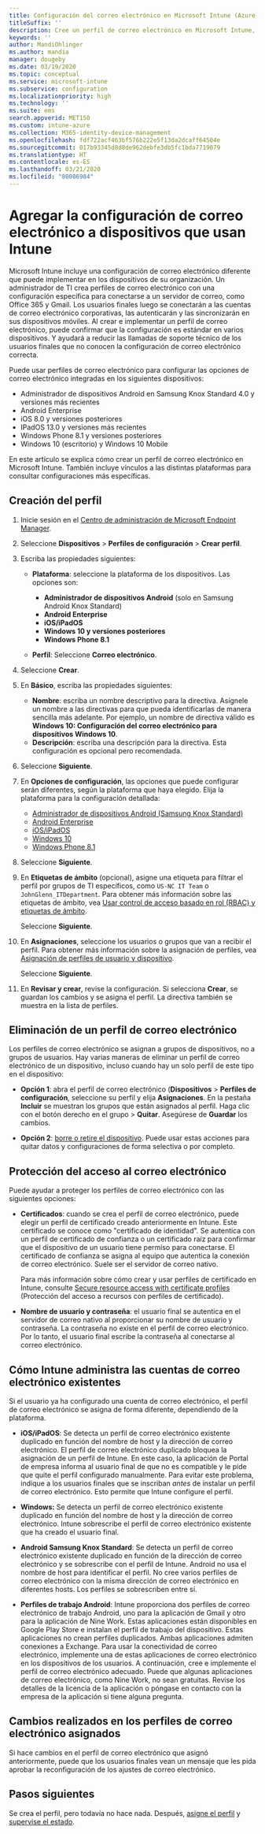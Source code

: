 ```yaml
---
title: Configuración del correo electrónico en Microsoft Intune (Azure) | Microsoft Docs
titleSuffix: ''
description: Cree un perfil de correo electrónico en Microsoft Intune, impleméntelo en el administrador de dispositivos Android y dispositivos Android Enterprise, iOS, iPadOS y Windows. Use perfiles de correo electrónico para configurar los valores de correo electrónico comunes, incluidos un servidor de correo electrónico y un método de autenticación para conectarse al correo electrónico corporativo en los dispositivos que administra.
keywords: ''
author: MandiOhlinger
ms.author: mandia
manager: dougeby
ms.date: 03/19/2020
ms.topic: conceptual
ms.service: microsoft-intune
ms.subservice: configuration
ms.localizationpriority: high
ms.technology: ''
ms.suite: ems
search.appverid: MET150
ms.custom: intune-azure
ms.collection: M365-identity-device-management
ms.openlocfilehash: fdf722acf463bf576b222e5f13da2dcaff64504e
ms.sourcegitcommit: 017b93345d8d8de962debfe3db5fc1bda7719079
ms.translationtype: HT
ms.contentlocale: es-ES
ms.lasthandoff: 03/21/2020
ms.locfileid: "80086984"
---
```

# <a name="add-email-settings-to-devices-using-intune"></a>Agregar la configuración de correo electrónico a dispositivos que usan Intune

Microsoft Intune incluye una configuración de correo electrónico diferente que puede implementar en los dispositivos de su organización. Un administrador de TI crea perfiles de correo electrónico con una configuración específica para conectarse a un servidor de correo, como Office 365 y Gmail. Los usuarios finales luego se conectarán a las cuentas de correo electrónico corporativas, las autenticarán y las sincronizarán en sus dispositivos móviles. Al crear e implementar un perfil de correo electrónico, puede confirmar que la configuración es estándar en varios dispositivos. Y ayudará a reducir las llamadas de soporte técnico de los usuarios finales que no conocen la configuración de correo electrónico correcta.

Puede usar perfiles de correo electrónico para configurar las opciones de correo electrónico integradas en los siguientes dispositivos:

- Administrador de dispositivos Android en Samsung Knox Standard 4.0 y versiones más recientes
- Android Enterprise
- iOS 8.0 y versiones posteriores
- IPadOS 13.0 y versiones más recientes
- Windows Phone 8.1 y versiones posteriores
- Windows 10 (escritorio) y Windows 10 Mobile

En este artículo se explica cómo crear un perfil de correo electrónico en Microsoft Intune. También incluye vínculos a las distintas plataformas para consultar configuraciones más específicas.

## <a name="create-the-profile"></a>Creación del perfil

1. Inicie sesión en el [Centro de administración de Microsoft Endpoint Manager](https://go.microsoft.com/fwlink/?linkid=2109431).
2. Seleccione **Dispositivos** > **Perfiles de configuración** > **Crear perfil**.
3. Escriba las propiedades siguientes:

    - **Plataforma**: seleccione la plataforma de los dispositivos. Las opciones son:  

        - **Administrador de dispositivos Android** (solo en Samsung Android Knox Standard)
        - **Android Enterprise**
        - **iOS/iPadOS**
        - **Windows 10 y versiones posteriores**
        - **Windows Phone 8.1**

    - **Perfil**: Seleccione **Correo electrónico**.

4. Seleccione **Crear**.
5. En **Básico**, escriba las propiedades siguientes:

    - **Nombre**: escriba un nombre descriptivo para la directiva. Asígnele un nombre a las directivas para que pueda identificarlas de manera sencilla más adelante. Por ejemplo, un nombre de directiva válido es **Windows 10: Configuración del correo electrónico para dispositivos Windows 10**.
    - **Descripción**: escriba una descripción para la directiva. Esta configuración es opcional pero recomendada.

6. Seleccione **Siguiente**.

7. En **Opciones de configuración**, las opciones que puede configurar serán diferentes, según la plataforma que haya elegido. Elija la plataforma para la configuración detallada:

    - [Administrador de dispositivos Android (Samsung Knox Standard)](email-settings-android.md)
    - [Android Enterprise](email-settings-android-enterprise.md)
    - [iOS/iPadOS](email-settings-ios.md)
    - [Windows 10](email-settings-windows-10.md)
    - [Windows Phone 8.1](email-settings-windows-phone-8-1.md)

8. Seleccione **Siguiente**.
9. En **Etiquetas de ámbito** (opcional), asigne una etiqueta para filtrar el perfil por grupos de TI específicos, como `US-NC IT Team` o `JohnGlenn_ITDepartment`. Para obtener más información sobre las etiquetas de ámbito, vea [Usar control de acceso basado en rol (RBAC) y etiquetas de ámbito](../fundamentals/scope-tags.md).

    Seleccione **Siguiente**.

10. En **Asignaciones**, seleccione los usuarios o grupos que van a recibir el perfil. Para obtener más información sobre la asignación de perfiles, vea [Asignación de perfiles de usuario y dispositivo](device-profile-assign.md).

    Seleccione **Siguiente**.

11. En **Revisar y crear**, revise la configuración. Si selecciona **Crear**, se guardan los cambios y se asigna el perfil. La directiva también se muestra en la lista de perfiles.

## <a name="remove-an-email-profile"></a>Eliminación de un perfil de correo electrónico

Los perfiles de correo electrónico se asignan a grupos de dispositivos, no a grupos de usuarios. Hay varias maneras de eliminar un perfil de correo electrónico de un dispositivo, incluso cuando hay un solo perfil de este tipo en el dispositivo:

- **Opción 1**: abra el perfil de correo electrónico (**Dispositivos** > **Perfiles de configuración**, seleccione su perfil y elija **Asignaciones**. En la pestaña **Incluir** se muestran los grupos que están asignados al perfil. Haga clic con el botón derecho en el grupo > **Quitar**. Asegúrese de **Guardar** los cambios.

- **Opción 2**: [borre o retire el dispositivo](../remote-actions/devices-wipe.md). Puede usar estas acciones para quitar datos y configuraciones de forma selectiva o por completo.

## <a name="secure-email-access"></a>Protección del acceso al correo electrónico

Puede ayudar a proteger los perfiles de correo electrónico con las siguientes opciones:

- **Certificados**: cuando se crea el perfil de correo electrónico, puede elegir un perfil de certificado creado anteriormente en Intune. Este certificado se conoce como "certificado de identidad". Se autentica con un perfil de certificado de confianza o un certificado raíz para confirmar que el dispositivo de un usuario tiene permiso para conectarse. El certificado de confianza se asigna al equipo que autentica la conexión de correo electrónico. Suele ser el servidor de correo nativo.

  Para más información sobre cómo crear y usar perfiles de certificado en Intune, consulte [Secure resource access with certificate profiles](../protect/certificates-configure.md) (Protección del acceso a recursos con perfiles de certificado).

- **Nombre de usuario y contraseña**: el usuario final se autentica en el servidor de correo nativo al proporcionar su nombre de usuario y contraseña. La contraseña no existe en el perfil de correo electrónico. Por lo tanto, el usuario final escribe la contraseña al conectarse al correo electrónico.

## <a name="how-intune-handles-existing-email-accounts"></a>Cómo Intune administra las cuentas de correo electrónico existentes

Si el usuario ya ha configurado una cuenta de correo electrónico, el perfil de correo electrónico se asigna de forma diferente, dependiendo de la plataforma.

- **iOS/iPadOS**: Se detecta un perfil de correo electrónico existente duplicado en función del nombre de host y la dirección de correo electrónico. El perfil de correo electrónico duplicado bloquea la asignación de un perfil de Intune. En este caso, la aplicación de Portal de empresa informa al usuario final de que no es compatible y le pide que quite el perfil configurado manualmente. Para evitar este problema, indique a los usuarios finales que se inscriban *antes* de instalar un perfil de correo electrónico. Esto permite que Intune configure el perfil.

- **Windows:** Se detecta un perfil de correo electrónico existente duplicado en función del nombre de host y la dirección de correo electrónico. Intune sobrescribe el perfil de correo electrónico existente que ha creado el usuario final.

- **Android Samsung Knox Standard**: Se detecta un perfil de correo electrónico existente duplicado en función de la dirección de correo electrónico y se sobrescribe con el perfil de Intune. Android no usa el nombre de host para identificar el perfil. No cree varios perfiles de correo electrónico con la misma dirección de correo electrónico en diferentes hosts. Los perfiles se sobrescriben entre sí.

- **Perfiles de trabajo Android**: Intune proporciona dos perfiles de correo electrónico de trabajo Android, uno para la aplicación de Gmail y otro para la aplicación de Nine Work. Estas aplicaciones están disponibles en Google Play Store e instalan el perfil de trabajo del dispositivo. Estas aplicaciones no crean perfiles duplicados. Ambas aplicaciones admiten conexiones a Exchange. Para usar la conectividad de correo electrónico, implemente una de estas aplicaciones de correo electrónico en los dispositivos de los usuarios. A continuación, cree e implemente el perfil de correo electrónico adecuado. Puede que algunas aplicaciones de correo electrónico, como Nine Work, no sean gratuitas. Revise los detalles de la licencia de la aplicación o póngase en contacto con la empresa de la aplicación si tiene alguna pregunta.

## <a name="changes-to-assigned-email-profiles"></a>Cambios realizados en los perfiles de correo electrónico asignados

Si hace cambios en el perfil de correo electrónico que asignó anteriormente, puede que los usuarios finales vean un mensaje que les pida aprobar la reconfiguración de los ajustes de correo electrónico.

## <a name="next-steps"></a>Pasos siguientes

Se crea el perfil, pero todavía no hace nada. Después, [asigne el perfil](device-profile-assign.md) y [supervise el estado](device-profile-monitor.md).
